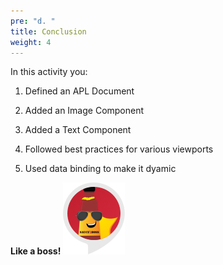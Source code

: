 ```yaml
---
pre: "d. "
title: Conclusion
weight: 4
---
```


In this activity you:

1.  Defined an APL Document

2.  Added an Image Component

3.  Added a Text Component

4.  Followed best practices for various viewports

5.  Used data binding to make it dyamic

**Like a boss\!** ![The Sauce Boss](/images/skill-icon.png)